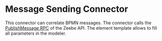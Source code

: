 # Message Sending Connector

This connector can correlate BPMN messages. The connector calls the [PublishMessage RPC](https://docs.camunda.io/docs/apis-tools/zeebe-api/gateway-service/#publishmessage-rpc) 
of the Zeebe API. 
The element template allows to fill all parameters in the modeler.